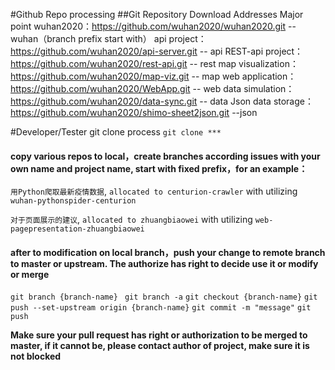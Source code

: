 #Github Repo processing
##Git Repository Download Addresses
Major point wuhan2020：https://github.com/wuhan2020/wuhan2020.git  -- wuhan（branch prefix start with）
api project： https://github.com/wuhan2020/api-server.git -- api
REST-api project： https://github.com/wuhan2020/rest-api.git  -- rest
map visualization： https://github.com/wuhan2020/map-viz.git -- map
web application： https://github.com/wuhan2020/WebApp.git  -- web
data simulation：https://github.com/wuhan2020/data-sync.git  -- data
Json data storage：https://github.com/wuhan2020/shimo-sheet2json.git --json

#Developer/Tester git clone process
`git clone *** ` 

#### copy various repos to local，create branches according issues with your own name and project name, start with fixed prefix，for an example：
`用Python爬取最新疫情数据`, `allocated to centurion-crawler` with utilizing 
`wuhan-pythonspider-centurion`

`对于页面展示的建议`, `allocated to zhuangbiaowei` with utilizing
`web-pagepresentation-zhuangbiaowei` 

#### after to modification on local branch，push your change to remote branch to master or upstream. The authorize has right to decide use it or modify or merge
`git branch {branch-name} `
`git branch -a`
`git checkout {branch-name}`
`git push --set-upstream origin {branch-name}`
`git commit -m "message"`
`git push`

**Make sure your pull request has right or authorization to be merged to master, if it cannot be, please contact author of project, make sure it is not blocked**

